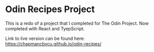 # Odin Recipes Project

This is a redo of a project that I completed for The Odin Project.  Now completed with React and TyepScript.

Link to live version can be found here: https://chapmancbvcu.github.io/odin-recipes/
